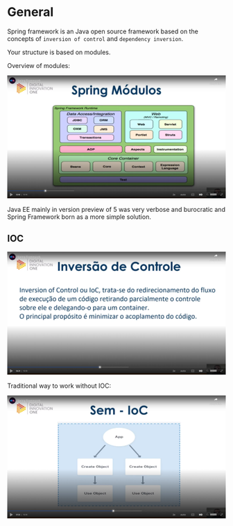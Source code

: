 # General

Spring framework is an Java open source framework based on the concepts of `inversion of control` and `dependency inversion`.

Your structure is based on modules.

Overview of modules:

![modules](images/modules.png)

Java EE mainly in version preview of 5 was very verbose and burocratic and Spring Framework born as a more simple solution.

## IOC

![ioc - IOC](images/ioc-general.png)

Traditional way to work without IOC:

![without IOC](images/without-ioc.png)